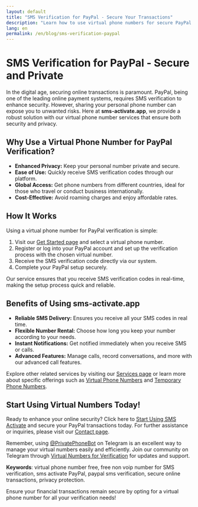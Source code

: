 ```yaml
---
layout: default
title: "SMS Verification for PayPal - Secure Your Transactions"
description: "Learn how to use virtual phone numbers for secure PayPal SMS verification without risking your personal data."
lang: en
permalink: /en/blog/sms-verification-paypal
---
```


# SMS Verification for PayPal - Secure and Private

In the digital age, securing online transactions is paramount. PayPal, being one of the leading online payment systems, requires SMS verification to enhance security. However, sharing your personal phone number can expose you to unwanted risks. Here at **sms-activate.app**, we provide a robust solution with our virtual phone number services that ensure both security and privacy.

## Why Use a Virtual Phone Number for PayPal Verification?

- **Enhanced Privacy:** Keep your personal number private and secure.
- **Ease of Use:** Quickly receive SMS verification codes through our platform.
- **Global Access:** Get phone numbers from different countries, ideal for those who travel or conduct business internationally.
- **Cost-Effective:** Avoid roaming charges and enjoy affordable rates.

## How It Works

Using a virtual phone number for PayPal verification is simple:
1. Visit our [Get Started page](/get-started) and select a virtual phone number.
2. Register or log into your PayPal account and set up the verification process with the chosen virtual number.
3. Receive the SMS verification code directly via our system.
4. Complete your PayPal setup securely.

Our service ensures that you receive SMS verification codes in real-time, making the setup process quick and reliable.

## Benefits of Using sms-activate.app

- **Reliable SMS Delivery:** Ensures you receive all your SMS codes in real time.
- **Flexible Number Rental:** Choose how long you keep your number according to your needs.
- **Instant Notifications:** Get notified immediately when you receive SMS or calls.
- **Advanced Features:** Manage calls, record conversations, and more with our advanced call features.

Explore other related services by visiting our [Services page](/services) or learn more about specific offerings such as [Virtual Phone Numbers](/virtual-phone-numbers) and [Temporary Phone Numbers](/temporary-phone-numbers).

## Start Using Virtual Numbers Today!

Ready to enhance your online security? Click here to [Start Using SMS Activate](https://sms-activate.app/get-started) and secure your PayPal transactions today. For further assistance or inquiries, please visit our [Contact page](/contact).

Remember, using [@PrivatePhoneBot](https://t.me/PrivatePhoneBot) on Telegram is an excellent way to manage your virtual numbers easily and efficiently. Join our community on Telegram through [Virtual Numbers for Verification](https://t.me/VirtualNumbersForVerification) for updates and support.

**Keywords**: virtual phone number free, free non voip number for SMS verification, sms activate PayPal, paypal sms verification, secure online transactions, privacy protection.

Ensure your financial transactions remain secure by opting for a virtual phone number for all your verification needs!